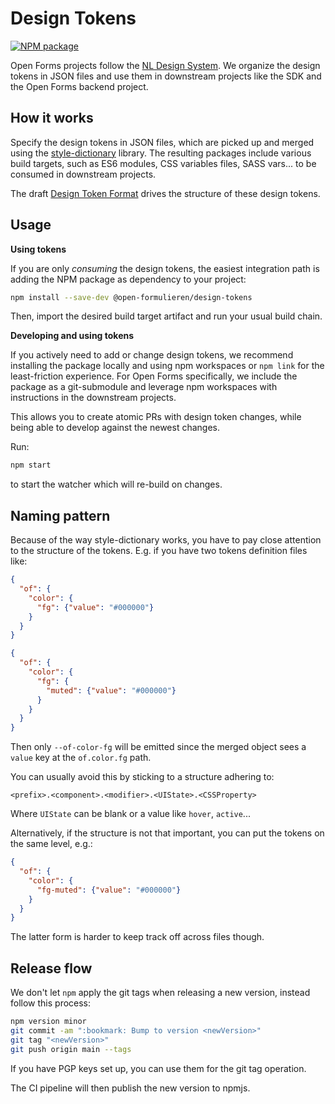 # Design Tokens

[![NPM package](https://img.shields.io/npm/v/@open-formulieren/design-tokens.svg)](https://www.npmjs.com/package/@open-formulieren/design-tokens)

Open Forms projects follow the [NL Design System](https://github.com/nl-design-system). We organize
the design tokens in JSON files and use them in downstream projects like the SDK and the Open Forms
backend project.

## How it works

Specify the design tokens in JSON files, which are picked up and merged using the
[style-dictionary](https://www.npmjs.com/package/style-dictionary) library. The resulting packages
include various build targets, such as ES6 modules, CSS variables files, SASS vars... to be consumed
in downstream projects.

The draft [Design Token Format](https://design-tokens.github.io/community-group/format/) drives the
structure of these design tokens.

## Usage

**Using tokens**

If you are only _consuming_ the design tokens, the easiest integration path is adding the NPM
package as dependency to your project:

```bash
npm install --save-dev @open-formulieren/design-tokens
```

Then, import the desired build target artifact and run your usual build chain.

**Developing and using tokens**

If you actively need to add or change design tokens, we recommend installing the package locally and
using npm workspaces or `npm link` for the least-friction experience. For Open Forms specifically,
we include the package as a git-submodule and leverage npm workspaces with instructions in the
downstream projects.

This allows you to create atomic PRs with design token changes, while being able to develop against
the newest changes.

Run:

```bash
npm start
```

to start the watcher which will re-build on changes.

## Naming pattern

Because of the way style-dictionary works, you have to pay close attention to the structure of the
tokens. E.g. if you have two tokens definition files like:

```json
{
  "of": {
    "color": {
      "fg": {"value": "#000000"}
    }
  }
}
```

```json
{
  "of": {
    "color": {
      "fg": {
        "muted": {"value": "#000000"}
      }
    }
  }
}
```

Then only `--of-color-fg` will be emitted since the merged object sees a `value` key at the
`of.color.fg` path.

You can usually avoid this by sticking to a structure adhering to:

```
<prefix>.<component>.<modifier>.<UIState>.<CSSProperty>
```

Where `UIState` can be blank or a value like `hover`, `active`...

Alternatively, if the structure is not that important, you can put the tokens on the same level,
e.g.:

```json
{
  "of": {
    "color": {
      "fg-muted": {"value": "#000000"}
    }
  }
}
```

The latter form is harder to keep track off across files though.

## Release flow

We don't let `npm` apply the git tags when releasing a new version, instead follow this process:

```bash
npm version minor
git commit -am ":bookmark: Bump to version <newVersion>"
git tag "<newVersion>"
git push origin main --tags
```

If you have PGP keys set up, you can use them for the git tag operation.

The CI pipeline will then publish the new version to npmjs.
